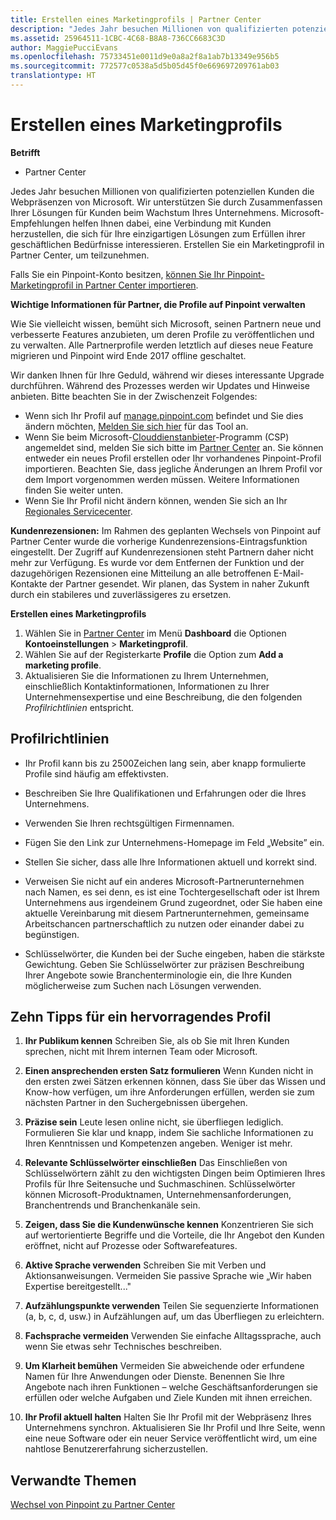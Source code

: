 ```yaml
---
title: Erstellen eines Marketingprofils | Partner Center
description: "Jedes Jahr besuchen Millionen von qualifizierten potenziellen Kunden die Webpräsenzen von Microsoft."
ms.assetid: 25964511-1CBC-4C68-B8A8-736CC6683C3D
author: MaggiePucciEvans
ms.openlocfilehash: 75733451e0011d9e0a8a2f8a1ab7b13349e956b5
ms.sourcegitcommit: 772577c0538a5d5b05d45f0e669697209761ab03
translationtype: HT
---
```

# <a name="create-a-marketing-profile"></a>Erstellen eines Marketingprofils

**Betrifft**

-  Partner Center

Jedes Jahr besuchen Millionen von qualifizierten potenziellen Kunden die Webpräsenzen von Microsoft. Wir unterstützen Sie durch Zusammenfassen Ihrer Lösungen für Kunden beim Wachstum Ihres Unternehmens. Microsoft-Empfehlungen helfen Ihnen dabei, eine Verbindung mit Kunden herzustellen, die sich für Ihre einzigartigen Lösungen zum Erfüllen ihrer geschäftlichen Bedürfnisse interessieren. Erstellen Sie ein Marketingprofil in Partner Center, um teilzunehmen.

Falls Sie ein Pinpoint-Konto besitzen, [können Sie Ihr Pinpoint-Marketingprofil in Partner Center importieren](importing-pinpoint-profiles-into-partner-center.md).

**Wichtige Informationen für Partner, die Profile auf Pinpoint verwalten**

Wie Sie vielleicht wissen, bemüht sich Microsoft, seinen Partnern neue und verbesserte Features anzubieten, um deren Profile zu veröffentlichen und zu verwalten. Alle Partnerprofile werden letztlich auf dieses neue Feature migrieren und Pinpoint wird Ende 2017 offline geschaltet.

Wir danken Ihnen für Ihre Geduld, während wir dieses interessante Upgrade durchführen. Während des Prozesses werden wir Updates und Hinweise anbieten. Bitte beachten Sie in der Zwischenzeit Folgendes:

-   Wenn sich Ihr Profil auf [manage.pinpoint.com](https://go.microsoft.com/fwlink/?linkid=838399) befindet und Sie dies ändern möchten, [Melden Sie sich hier](https://go.microsoft.com/fwlink/?linkid=838394) für das Tool an.
-   Wenn Sie beim Microsoft-[Clouddienstanbieter](https://go.microsoft.com/fwlink/?linkid=838395)-Programm (CSP) angemeldet sind, melden Sie sich bitte im [Partner Center](https://go.microsoft.com/fwlink/?linkid=838396) an. Sie können entweder ein neues Profil erstellen oder Ihr vorhandenes Pinpoint-Profil importieren. Beachten Sie, dass jegliche Änderungen an Ihrem Profil vor dem Import vorgenommen werden müssen. Weitere Informationen finden Sie weiter unten.
-   Wenn Sie Ihr Profil nicht ändern können, wenden Sie sich an Ihr [Regionales Servicecenter](https://go.microsoft.com/fwlink/?linkid=838398). 

**Kundenrezensionen:** Im Rahmen des geplanten Wechsels von Pinpoint auf Partner Center wurde die vorherige Kundenrezensions-Eintragsfunktion eingestellt. Der Zugriff auf Kundenrezensionen steht Partnern daher nicht mehr zur Verfügung. Es wurde vor dem Entfernen der Funktion und der dazugehörigen Rezensionen eine Mitteilung an alle betroffenen E-Mail-Kontakte der Partner gesendet. Wir planen, das System in naher Zukunft durch ein stabileres und zuverlässigeres zu ersetzen.

**Erstellen eines Marketingprofils**

1.  Wählen Sie in [Partner Center](http://go.microsoft.com/fwlink/p/?LinkId=808956) im Menü **Dashboard** die Optionen **Kontoeinstellungen** &gt; **Marketingprofil**.
2.  Wählen Sie auf der Registerkarte **Profile** die Option zum **Add a marketing profile**.
3.  Aktualisieren Sie die Informationen zu Ihrem Unternehmen, einschließlich Kontaktinformationen, Informationen zu Ihrer Unternehmensexpertise und eine Beschreibung, die den folgenden *Profilrichtlinien* entspricht.

## <a name="profile-guidelines"></a>Profilrichtlinien


-   Ihr Profil kann bis zu 2500Zeichen lang sein, aber knapp formulierte Profile sind häufig am effektivsten.

-   Beschreiben Sie Ihre Qualifikationen und Erfahrungen oder die Ihres Unternehmens.

-   Verwenden Sie Ihren rechtsgültigen Firmennamen.

-   Fügen Sie den Link zur Unternehmens-Homepage im Feld „Website” ein.

-   Stellen Sie sicher, dass alle Ihre Informationen aktuell und korrekt sind.

-   Verweisen Sie nicht auf ein anderes Microsoft-Partnerunternehmen nach Namen, es sei denn, es ist eine Tochtergesellschaft oder ist Ihrem Unternehmens aus irgendeinem Grund zugeordnet, oder Sie haben eine aktuelle Vereinbarung mit diesem Partnerunternehmen, gemeinsame Arbeitschancen partnerschaftlich zu nutzen oder einander dabei zu begünstigen.

-   Schlüsselwörter, die Kunden bei der Suche eingeben, haben die stärkste Gewichtung. Geben Sie Schlüsselwörter zur präzisen Beschreibung Ihrer Angebote sowie Branchenterminologie ein, die Ihre Kunden möglicherweise zum Suchen nach Lösungen verwenden.

## <a name="ten-tips-for-a-great-profile"></a>Zehn Tipps für ein hervorragendes Profil


1.  **Ihr Publikum kennen** Schreiben Sie, als ob Sie mit Ihren Kunden sprechen, nicht mit Ihrem internen Team oder Microsoft.

2.  **Einen ansprechenden ersten Satz formulieren** Wenn Kunden nicht in den ersten zwei Sätzen erkennen können, dass Sie über das Wissen und Know-how verfügen, um ihre Anforderungen erfüllen, werden sie zum nächsten Partner in den Suchergebnissen übergehen.

3.  **Präzise sein** Leute lesen online nicht, sie überfliegen lediglich. Formulieren Sie klar und knapp, indem Sie sachliche Informationen zu Ihren Kenntnissen und Kompetenzen angeben. Weniger ist mehr.

4.  **Relevante Schlüsselwörter einschließen** Das Einschließen von Schlüsselwörtern zählt zu den wichtigsten Dingen beim Optimieren Ihres Profils für Ihre Seitensuche und Suchmaschinen. Schlüsselwörter können Microsoft-Produktnamen, Unternehmensanforderungen, Branchentrends und Branchenkanäle sein.

5.  **Zeigen, dass Sie die Kundenwünsche kennen** Konzentrieren Sie sich auf wertorientierte Begriffe und die Vorteile, die Ihr Angebot den Kunden eröffnet, nicht auf Prozesse oder Softwarefeatures.

6.  **Aktive Sprache verwenden** Schreiben Sie mit Verben und Aktionsanweisungen. Vermeiden Sie passive Sprache wie „Wir haben Expertise bereitgestellt..."

7.  **Aufzählungspunkte verwenden** Teilen Sie sequenzierte Informationen (a, b, c, d, usw.) in Aufzählungen auf, um das Überfliegen zu erleichtern.

8.  **Fachsprache vermeiden** Verwenden Sie einfache Alltagssprache, auch wenn Sie etwas sehr Technisches beschreiben.

9.  **Um Klarheit bemühen** Vermeiden Sie abweichende oder erfundene Namen für Ihre Anwendungen oder Dienste. Benennen Sie Ihre Angebote nach ihren Funktionen – welche Geschäftsanforderungen sie erfüllen oder welche Aufgaben und Ziele Kunden mit ihnen erreichen.

10. **Ihr Profil aktuell halten** Halten Sie Ihr Profil mit der Webpräsenz Ihres Unternehmens synchron. Aktualisieren Sie Ihr Profil und Ihre Seite, wenn eine neue Software oder ein neuer Service veröffentlicht wird, um eine nahtlose Benutzererfahrung sicherzustellen.

## <a name="related-topics"></a>Verwandte Themen


[Wechsel von Pinpoint zu Partner Center](importing-pinpoint-profiles-into-partner-center.md)

 

 



